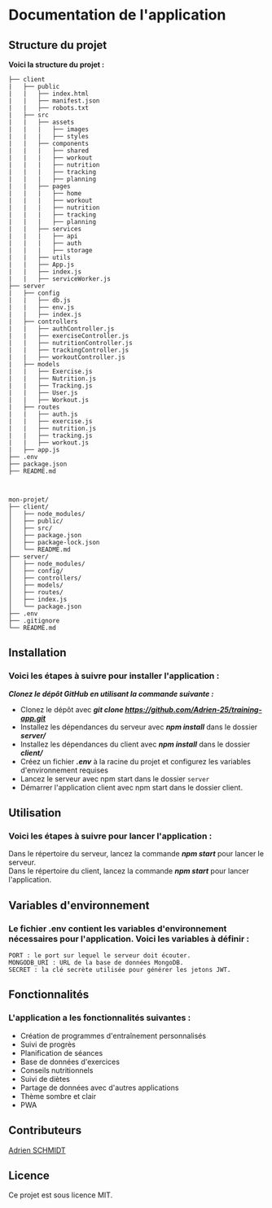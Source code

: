 # Documentation de l'application
## Structure du projet
**Voici la structure du projet :**  


```
├── client  
|   ├── public  
|   |   ├── index.html  
|   |   ├── manifest.json  
|   |   ├── robots.txt  
|   ├── src  
|   |   ├── assets  
|   |   |   ├── images  
|   |   |   ├── styles  
|   |   ├── components  
|   |   |   ├── shared  
|   |   |   ├── workout  
|   |   |   ├── nutrition  
|   |   |   ├── tracking  
|   |   |   ├── planning  
|   |   ├── pages  
|   |   |   ├── home  
|   |   |   ├── workout  
|   |   |   ├── nutrition  
|   |   |   ├── tracking  
|   |   |   ├── planning  
|   |   ├── services  
|   |   |   ├── api  
|   |   |   ├── auth  
|   |   |   ├── storage  
|   |   ├── utils  
|   |   ├── App.js  
|   |   ├── index.js  
|   |   ├── serviceWorker.js  
├── server  
|   ├── config  
|   |   ├── db.js  
|   |   ├── env.js  
|   |   ├── index.js  
|   ├── controllers  
|   |   ├── authController.js  
|   |   ├── exerciseController.js  
|   |   ├── nutritionController.js  
|   |   ├── trackingController.js  
|   |   ├── workoutController.js  
|   ├── models  
|   |   ├── Exercise.js  
|   |   ├── Nutrition.js  
|   |   ├── Tracking.js  
|   |   ├── User.js  
|   |   ├── Workout.js  
|   ├── routes  
|   |   ├── auth.js  
|   |   ├── exercise.js  
|   |   ├── nutrition.js  
|   |   ├── tracking.js  
|   |   ├── workout.js  
|   ├── app.js  
├── .env  
├── package.json  
├── README.md  



mon-projet/
├── client/
│   ├── node_modules/
│   ├── public/
│   ├── src/
│   ├── package.json
│   ├── package-lock.json
│   └── README.md
├── server/
│   ├── node_modules/
│   ├── config/
│   ├── controllers/
│   ├── models/
│   ├── routes/
│   ├── index.js
│   └── package.json
├── .env
├── .gitignore
└── README.md
```


## Installation
### Voici les étapes à suivre pour installer l'application :

***Clonez le dépôt GitHub en utilisant la commande suivante :***  
- Clonez le dépôt avec ***git clone https://github.com/Adrien-25/training-app.git***  
- Installez les dépendances du serveur avec ***npm install*** dans le dossier ***server/***  
- Installez les dépendances du client avec ***npm install*** dans le dossier ***client/***  
- Créez un fichier ***.env*** à la racine du projet et configurez les variables d'environnement requises  
- Lancez le serveur avec npm start dans le dossier `server`  
- Démarrer l'application client avec npm start dans le dossier client.

## Utilisation
### Voici les étapes à suivre pour lancer l'application :

Dans le répertoire du serveur, lancez la commande ***npm start*** pour lancer le serveur.  
Dans le répertoire du client, lancez la commande ***npm start*** pour lancer l'application.  

## Variables d'environnement
### Le fichier .env contient les variables d'environnement nécessaires pour l'application. Voici les variables à définir :

```
PORT : le port sur lequel le serveur doit écouter.  
MONGODB_URI : URL de la base de données MongoDB.  
SECRET : la clé secrète utilisée pour générer les jetons JWT. 
```

## Fonctionnalités
### L'application a les fonctionnalités suivantes :

- Création de programmes d'entraînement personnalisés  
- Suivi de progrès  
- Planification de séances  
- Base de données d'exercices  
- Conseils nutritionnels  
- Suivi de diètes  
- Partage de données avec d'autres applications  
- Thème sombre et clair  
- PWA  

## Contributeurs
[Adrien SCHMIDT](https://www.linkedin.com/in/adrien-schmidt-2747871a2/)

## Licence
Ce projet est sous licence MIT.  
